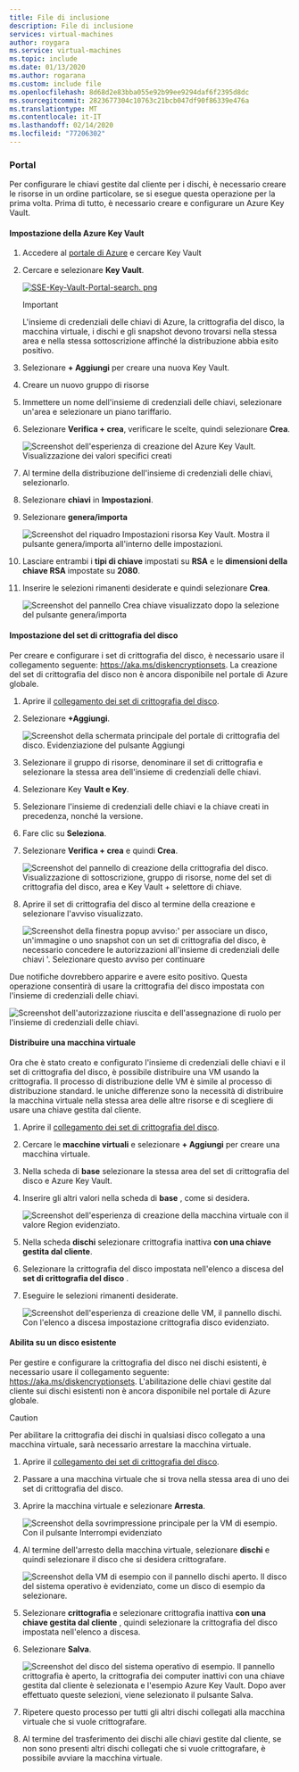 ```yaml
---
title: File di inclusione
description: File di inclusione
services: virtual-machines
author: roygara
ms.service: virtual-machines
ms.topic: include
ms.date: 01/13/2020
ms.author: rogarana
ms.custom: include file
ms.openlocfilehash: 8d68d2e83bba055e92b99ee9294daf6f2395d8dc
ms.sourcegitcommit: 2823677304c10763c21bcb047df90f86339e476a
ms.translationtype: MT
ms.contentlocale: it-IT
ms.lasthandoff: 02/14/2020
ms.locfileid: "77206302"
---
```

### <a name="portal"></a>Portal

Per configurare le chiavi gestite dal cliente per i dischi, è necessario creare le risorse in un ordine particolare, se si esegue questa operazione per la prima volta. Prima di tutto, è necessario creare e configurare un Azure Key Vault.

#### <a name="setting-up-your-azure-key-vault"></a>Impostazione della Azure Key Vault

1. Accedere al [portale di Azure](https://portal.azure.com/) e cercare Key Vault
1. Cercare e selezionare **Key Vault**.

    [![SSE-Key-Vault-Portal-search. png](media/virtual-machines-disk-encryption-portal/sse-key-vault-portal-search.png)](media/virtual-machines-disk-encryption-portal/sse-key-vault-portal-search-expanded.png#lightbox)

    > [!IMPORTANT]
    > L'insieme di credenziali delle chiavi di Azure, la crittografia del disco, la macchina virtuale, i dischi e gli snapshot devono trovarsi nella stessa area e nella stessa sottoscrizione affinché la distribuzione abbia esito positivo.

1. Selezionare **+ Aggiungi** per creare una nuova Key Vault.
1. Creare un nuovo gruppo di risorse
1. Immettere un nome dell'insieme di credenziali delle chiavi, selezionare un'area e selezionare un piano tariffario.
1. Selezionare **Verifica + crea**, verificare le scelte, quindi selezionare **Crea**.

    ![Screenshot dell'esperienza di creazione del Azure Key Vault. Visualizzazione dei valori specifici creati](media/virtual-machines-disk-encryption-portal/sse-create-a-key-vault.png)

1. Al termine della distribuzione dell'insieme di credenziali delle chiavi, selezionarlo.
1. Selezionare **chiavi** in **Impostazioni**.
1. Selezionare **genera/importa**

    ![Screenshot del riquadro Impostazioni risorsa Key Vault. Mostra il pulsante genera/importa all'interno delle impostazioni.](media/virtual-machines-disk-encryption-portal/sse-key-vault-generate-settings.png)

1. Lasciare entrambi i **tipi di chiave** impostati su **RSA** e le **dimensioni della chiave RSA** impostate su **2080**.
1. Inserire le selezioni rimanenti desiderate e quindi selezionare **Crea**.

    ![Screenshot del pannello Crea chiave visualizzato dopo la selezione del pulsante genera/importa](media/virtual-machines-disk-encryption-portal/sse-create-a-key-generate.png)

#### <a name="setting-up-your-disk-encryption-set"></a>Impostazione del set di crittografia del disco

Per creare e configurare i set di crittografia del disco, è necessario usare il collegamento seguente: https://aka.ms/diskencryptionsets. La creazione del set di crittografia del disco non è ancora disponibile nel portale di Azure globale.

1. Aprire il [collegamento dei set di crittografia del disco](https://aka.ms/diskencryptionsets).
1. Selezionare **+Aggiungi**.

    ![Screenshot della schermata principale del portale di crittografia del disco. Evidenziazione del pulsante Aggiungi](media/virtual-machines-disk-encryption-portal/sse-create-disk-encryption-set.png)

1. Selezionare il gruppo di risorse, denominare il set di crittografia e selezionare la stessa area dell'insieme di credenziali delle chiavi.
1. Selezionare Key **Vault e Key**.
1. Selezionare l'insieme di credenziali delle chiavi e la chiave creati in precedenza, nonché la versione.
1. Fare clic su **Seleziona**.
1. Selezionare **Verifica + crea** e quindi **Crea**.

    ![Screenshot del pannello di creazione della crittografia del disco. Visualizzazione di sottoscrizione, gruppo di risorse, nome del set di crittografia del disco, area e Key Vault + selettore di chiave.](media/virtual-machines-disk-encryption-portal/sse-disk-enc-set-blade-key.png)

1. Aprire il set di crittografia del disco al termine della creazione e selezionare l'avviso visualizzato.

    ![Screenshot della finestra popup avviso:' per associare un disco, un'immagine o uno snapshot con un set di crittografia del disco, è necessario concedere le autorizzazioni all'insieme di credenziali delle chiavi '. Selezionare questo avviso per continuare](media/virtual-machines-disk-encryption-portal/sse-disk-enc-alert-fix.png)

Due notifiche dovrebbero apparire e avere esito positivo. Questa operazione consentirà di usare la crittografia del disco impostata con l'insieme di credenziali delle chiavi.

![Screenshot dell'autorizzazione riuscita e dell'assegnazione di ruolo per l'insieme di credenziali delle chiavi.](media/virtual-machines-disk-encryption-portal/disk-enc-notification-success.png)

#### <a name="deploy-a-vm"></a>Distribuire una macchina virtuale

Ora che è stato creato e configurato l'insieme di credenziali delle chiavi e il set di crittografia del disco, è possibile distribuire una VM usando la crittografia.
Il processo di distribuzione delle VM è simile al processo di distribuzione standard. le uniche differenze sono la necessità di distribuire la macchina virtuale nella stessa area delle altre risorse e di scegliere di usare una chiave gestita dal cliente.

1. Aprire il [collegamento dei set di crittografia del disco](https://aka.ms/diskencryptionsets).
1. Cercare le **macchine virtuali** e selezionare **+ Aggiungi** per creare una macchina virtuale.
1. Nella scheda di **base** selezionare la stessa area del set di crittografia del disco e Azure Key Vault.
1. Inserire gli altri valori nella scheda di **base** , come si desidera.

    ![Screenshot dell'esperienza di creazione della macchina virtuale con il valore Region evidenziato.](media/virtual-machines-disk-encryption-portal/sse-create-a-vm-region.png)

1. Nella scheda **dischi** selezionare crittografia inattiva **con una chiave gestita dal cliente**.
1. Selezionare la crittografia del disco impostata nell'elenco a discesa del **set di crittografia del disco** .
1. Eseguire le selezioni rimanenti desiderate.

    ![Screenshot dell'esperienza di creazione delle VM, il pannello dischi. Con l'elenco a discesa impostazione crittografia disco evidenziato.](media/virtual-machines-disk-encryption-portal/sse-create-vm-select-cmk-encryption-set.png)

#### <a name="enable-on-an-existing-disk"></a>Abilita su un disco esistente

Per gestire e configurare la crittografia del disco nei dischi esistenti, è necessario usare il collegamento seguente: https://aka.ms/diskencryptionsets. L'abilitazione delle chiavi gestite dal cliente sui dischi esistenti non è ancora disponibile nel portale di Azure globale.

> [!CAUTION]
> Per abilitare la crittografia dei dischi in qualsiasi disco collegato a una macchina virtuale, sarà necessario arrestare la macchina virtuale.

1. Aprire il [collegamento dei set di crittografia del disco](https://aka.ms/diskencryptionsets).
1. Passare a una macchina virtuale che si trova nella stessa area di uno dei set di crittografia del disco.
1. Aprire la macchina virtuale e selezionare **Arresta**.

    ![Screenshot della sovrimpressione principale per la VM di esempio. Con il pulsante Interrompi evidenziato](media/virtual-machines-disk-encryption-portal/sse-stop-VM-to-encrypt-disk.png)

1. Al termine dell'arresto della macchina virtuale, selezionare **dischi** e quindi selezionare il disco che si desidera crittografare.

    ![Screenshot della VM di esempio con il pannello dischi aperto. Il disco del sistema operativo è evidenziato, come un disco di esempio da selezionare.](media/virtual-machines-disk-encryption-portal/sse-existing-disk-select.png)

1. Selezionare **crittografia** e selezionare crittografia inattiva **con una chiave gestita dal cliente** , quindi selezionare la crittografia del disco impostata nell'elenco a discesa.
1. Selezionare **Salva**.

    ![Screenshot del disco del sistema operativo di esempio. Il pannello crittografia è aperto, la crittografia dei computer inattivi con una chiave gestita dal cliente è selezionata e l'esempio Azure Key Vault. Dopo aver effettuato queste selezioni, viene selezionato il pulsante Salva.](media/virtual-machines-disk-encryption-portal/sse-encrypt-existing-disk-customer-managed-key.png)

1. Ripetere questo processo per tutti gli altri dischi collegati alla macchina virtuale che si vuole crittografare.
1. Al termine del trasferimento dei dischi alle chiavi gestite dal cliente, se non sono presenti altri dischi collegati che si vuole crittografare, è possibile avviare la macchina virtuale.
